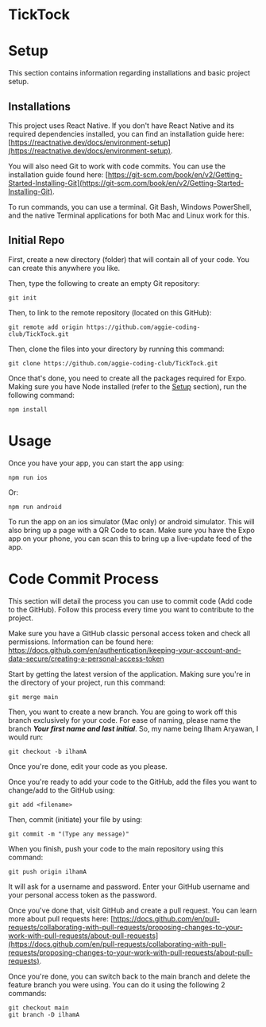 # TickTock
# Setup
This section contains information regarding installations and basic project setup.

## Installations
This project uses React Native. If you don't have React Native and its required dependencies installed, you can find an installation guide here: [https://reactnative.dev/docs/environment-setup](https://reactnative.dev/docs/environment-setup).

You will also need Git to work with code commits. You can use the installation guide found here: [https://git-scm.com/book/en/v2/Getting-Started-Installing-Git](https://git-scm.com/book/en/v2/Getting-Started-Installing-Git).

To run commands, you can use a terminal. Git Bash, Windows PowerShell, and the native Terminal applications for both Mac and Linux work for this.

## Initial Repo
First, create a new directory (folder) that will contain all of your code. You can create this anywhere you like.

Then, type the following to create an empty Git repository:

    git init

Then, to link to the remote repository (located on this GitHub):

    git remote add origin https://github.com/aggie-coding-club/TickTock.git

Then, clone the files into your directory by running this command:

    git clone https://github.com/aggie-coding-club/TickTock.git

Once that's done, you need to create all the packages required for Expo. Making sure you have Node installed (refer to the [Setup](#Setup) section), run the following command:

    npm install


# Usage
Once you have your app, you can start the app using:

    npm run ios
    
Or:

    npm run android

To run the app on an ios simulator (Mac only) or android simulator. This will also bring up a page with a QR Code to scan. Make sure you have the Expo app on your phone, you can scan this to bring up a live-update feed of the app.

# Code Commit Process
This section will detail the process you can use to commit code (Add code to the GitHub). Follow this process every time you want to contribute to the project.

Make sure you have a GitHub classic personal access token and check all permissions. 
Information can be found here: https://docs.github.com/en/authentication/keeping-your-account-and-data-secure/creating-a-personal-access-token

Start by getting the latest version of the application. Making sure you're in the directory of your project, run this command:

    git merge main

Then, you want to create a new branch. You are going to work off this branch exclusively for your code. For ease of naming, please name the branch ***Your first name and last initial***. So, my name being Ilham Aryawan, I would run:

    git checkout -b ilhamA

Once you're done, edit your code as you please.

Once you're ready to add your code to the GitHub, add the files you want to change/add to the GitHub using:

    git add <filename>

Then, commit (initiate) your file by using:

    git commit -m "(Type any message)"

When you finish, push your code to the main repository using this command:

    git push origin ilhamA

It will ask for a username and password. Enter your GitHub username and your personal access token as the password.

Once you've done that, visit GitHub and create a pull request. You can learn more about pull requests here: [https://docs.github.com/en/pull-requests/collaborating-with-pull-requests/proposing-changes-to-your-work-with-pull-requests/about-pull-requests](https://docs.github.com/en/pull-requests/collaborating-with-pull-requests/proposing-changes-to-your-work-with-pull-requests/about-pull-requests).

Once you're done, you can switch back to the main branch and delete the feature branch you were using. You can do it using the following 2 commands:

    git checkout main
    git branch -D ilhamA
